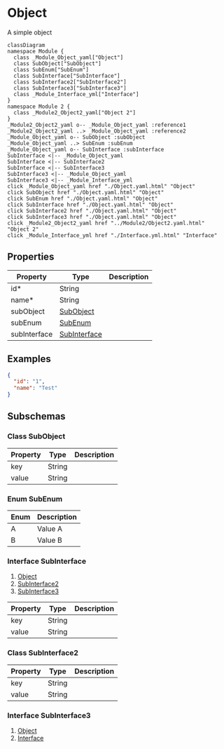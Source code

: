 # Object


A simple object
```mermaid
classDiagram
namespace Module {
  class _Module_Object_yaml["Object"]
  class SubObject["SubObject"]
  class SubEnum["SubEnum"]
  class SubInterface["SubInterface"]
  class SubInterface2["SubInterface2"]
  class SubInterface3["SubInterface3"]
  class _Module_Interface_yml["Interface"]
}
namespace Module 2 {
  class _Module2_Object2_yaml["Object 2"]
}
_Module2_Object2_yaml o-- _Module_Object_yaml :reference1
_Module2_Object2_yaml ..> _Module_Object_yaml :reference2
_Module_Object_yaml o-- SubObject :subObject
_Module_Object_yaml ..> SubEnum :subEnum
_Module_Object_yaml o-- SubInterface :subInterface
SubInterface <|-- _Module_Object_yaml 
SubInterface <|-- SubInterface2 
SubInterface <|-- SubInterface3 
SubInterface3 <|-- _Module_Object_yaml 
SubInterface3 <|-- _Module_Interface_yml 
click _Module_Object_yaml href "./Object.yaml.html" "Object"
click SubObject href "./Object.yaml.html" "Object"
click SubEnum href "./Object.yaml.html" "Object"
click SubInterface href "./Object.yaml.html" "Object"
click SubInterface2 href "./Object.yaml.html" "Object"
click SubInterface3 href "./Object.yaml.html" "Object"
click _Module2_Object2_yaml href "../Module2/Object2.yaml.html" "Object 2"
click _Module_Interface_yml href "./Interface.yml.html" "Interface"
```



## Properties
| Property | Type | Description |
|------|------|-------------|
| id* | String |  |
| name* | String |  |
| subObject | [SubObject](#SubObject) |  |
| subEnum | [SubEnum](#SubEnum) |  |
| subInterface | [SubInterface](#SubInterface) |  |

## Examples
```json
{
  "id": "1",
  "name": "Test"
}
```


## Subschemas
### Class SubObject



| Property | Type | Description |
|------|------|-------------|
| key | String |  |
| value | String |  |
### Enum SubEnum


| Enum | Description |
|------|-------------|
| A | Value A |
| B | Value B |

### Interface SubInterface

1. [Object](./)
1. [SubInterface2](#SubInterface2)
1. [SubInterface3](#SubInterface3)


| Property | Type | Description |
|------|------|-------------|
| key | String |  |
| value | String |  |
### Class SubInterface2



| Property | Type | Description |
|------|------|-------------|
| key | String |  |
| value | String |  |
### Interface SubInterface3

1. [Object](./)
1. [Interface](./Interface.yml.md)




